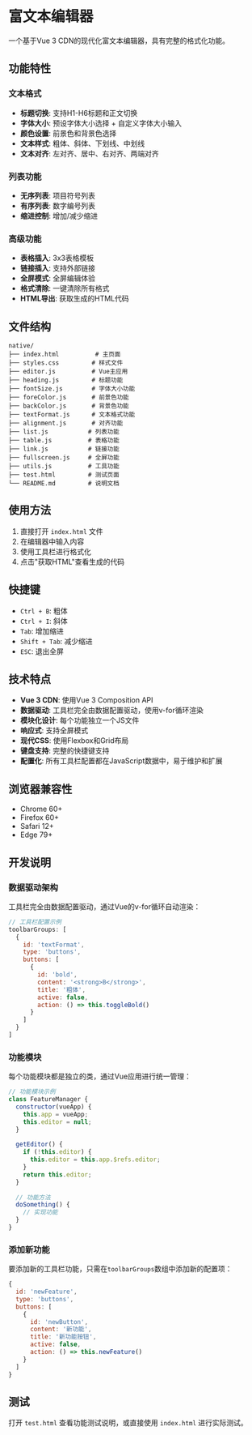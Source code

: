 # 富文本编辑器

一个基于Vue 3 CDN的现代化富文本编辑器，具有完整的格式化功能。

## 功能特性

### 文本格式
- **标题切换**: 支持H1-H6标题和正文切换
- **字体大小**: 预设字体大小选择 + 自定义字体大小输入
- **颜色设置**: 前景色和背景色选择
- **文本样式**: 粗体、斜体、下划线、中划线
- **文本对齐**: 左对齐、居中、右对齐、两端对齐

### 列表功能
- **无序列表**: 项目符号列表
- **有序列表**: 数字编号列表
- **缩进控制**: 增加/减少缩进

### 高级功能
- **表格插入**: 3x3表格模板
- **链接插入**: 支持外部链接
- **全屏模式**: 全屏编辑体验
- **格式清除**: 一键清除所有格式
- **HTML导出**: 获取生成的HTML代码

## 文件结构

```
native/
├── index.html          # 主页面
├── styles.css         # 样式文件
├── editor.js          # Vue主应用
├── heading.js         # 标题功能
├── fontSize.js        # 字体大小功能
├── foreColor.js       # 前景色功能
├── backColor.js       # 背景色功能
├── textFormat.js      # 文本格式功能
├── alignment.js       # 对齐功能
├── list.js           # 列表功能
├── table.js          # 表格功能
├── link.js           # 链接功能
├── fullscreen.js     # 全屏功能
├── utils.js          # 工具功能
├── test.html         # 测试页面
└── README.md         # 说明文档
```

## 使用方法

1. 直接打开 `index.html` 文件
2. 在编辑器中输入内容
3. 使用工具栏进行格式化
4. 点击"获取HTML"查看生成的代码

## 快捷键

- `Ctrl + B`: 粗体
- `Ctrl + I`: 斜体
- `Tab`: 增加缩进
- `Shift + Tab`: 减少缩进
- `ESC`: 退出全屏

## 技术特点

- **Vue 3 CDN**: 使用Vue 3 Composition API
- **数据驱动**: 工具栏完全由数据配置驱动，使用v-for循环渲染
- **模块化设计**: 每个功能独立一个JS文件
- **响应式**: 支持全屏模式
- **现代CSS**: 使用Flexbox和Grid布局
- **键盘支持**: 完整的快捷键支持
- **配置化**: 所有工具栏配置都在JavaScript数据中，易于维护和扩展

## 浏览器兼容性

- Chrome 60+
- Firefox 60+
- Safari 12+
- Edge 79+

## 开发说明

### 数据驱动架构

工具栏完全由数据配置驱动，通过Vue的v-for循环自动渲染：

```javascript
// 工具栏配置示例
toolbarGroups: [
  {
    id: 'textFormat',
    type: 'buttons',
    buttons: [
      {
        id: 'bold',
        content: '<strong>B</strong>',
        title: '粗体',
        active: false,
        action: () => this.toggleBold()
      }
    ]
  }
]
```

### 功能模块

每个功能模块都是独立的类，通过Vue应用进行统一管理：

```javascript
// 功能模块示例
class FeatureManager {
  constructor(vueApp) {
    this.app = vueApp;
    this.editor = null;
  }
  
  getEditor() {
    if (!this.editor) {
      this.editor = this.app.$refs.editor;
    }
    return this.editor;
  }
  
  // 功能方法
  doSomething() {
    // 实现功能
  }
}
```

### 添加新功能

要添加新的工具栏功能，只需在`toolbarGroups`数组中添加新的配置项：

```javascript
{
  id: 'newFeature',
  type: 'buttons',
  buttons: [
    {
      id: 'newButton',
      content: '新功能',
      title: '新功能按钮',
      active: false,
      action: () => this.newFeature()
    }
  ]
}
```

## 测试

打开 `test.html` 查看功能测试说明，或直接使用 `index.html` 进行实际测试。
